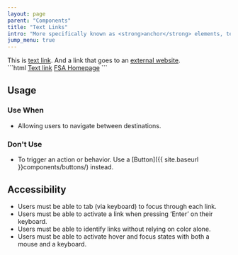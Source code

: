 ```yaml
---
layout: page
parent: "Components"
title: "Text Links"
intro: "More specifically known as <strong>anchor</strong> elements, text links are the most foundational elements of HTML, allowing user to navigate to a different page or further information."
jump_menu: true
---
```


<div class="ds-preview">
  This is <a href="http://www.fsa.usda.gov/">text link</a>. And a link that goes to an <a class="usa-external_link" href="http://media.giphy.com/media/8sgNa77Dvj7tC/giphy.gif">external website</a>.
</div>
```html
<a href="http://www.fsa.usda.gov/">Text link</a>
<a class="usa-external_link" href="http://media.giphy.com/media/8sgNa77Dvj7tC/giphy.gif">FSA Homepage</a>
```

## Usage

### Use When

* Allowing users to navigate between destinations.

### Don't Use

* To trigger an action or behavior. Use a [Button]({{ site.baseurl }}components/buttons/) instead.

## Accessibility

* Users must be able to tab (via keyboard) to focus through each link.
* Users must be able to activate a link when pressing ‘Enter’ on their keyboard.
* Users must be able to identify links without relying on color alone.
* Users must be able to activate hover and focus states with both a mouse and a keyboard.
